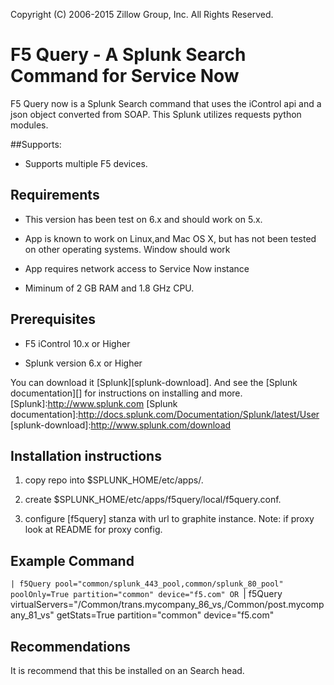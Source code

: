 Copyright (C) 2006-2015 Zillow Group, Inc. All Rights Reserved.

F5 Query - A Splunk Search Command for Service Now
=================

F5 Query now is a Splunk Search command that uses the iControl api  and a json object converted from SOAP.
This Splunk utilizes requests python modules.

##Supports:
* Supports multiple F5 devices.





Requirements
---------

* This version has been test on 6.x and should work on 5.x.

* App is known to work on Linux,and Mac OS X, but has not been tested on other operating systems. Window should work

* App requires network access to Service Now instance

* Miminum of 2 GB RAM and 1.8 GHz CPU.



Prerequisites
---------
* F5 iControl 10.x or Higher

* Splunk version 6.x or Higher

You can download it [Splunk][splunk-download].  And see the [Splunk documentation][] for instructions on installing and more.
[Splunk]:http://www.splunk.com
[Splunk documentation]:http://docs.splunk.com/Documentation/Splunk/latest/User
[splunk-download]:http://www.splunk.com/download


Installation instructions
---------

1) copy repo into $SPLUNK_HOME/etc/apps/.

2) create $SPLUNK_HOME/etc/apps/f5query/local/f5query.conf.

3) configure [f5query] stanza with url to graphite instance. Note: if proxy look at README for proxy config.

Example Command
---------

`| f5Query pool="common/splunk_443_pool,common/splunk_80_pool" poolOnly=True partition="common" device="f5.com"
    OR
`| f5Query virtualServers="/Common/trans.mycompany_86_vs,/Common/post.mycompany_81_vs" getStats=True partition="common" device="f5.com"

Recommendations
---------

It is recommend that this be installed on an Search head.
